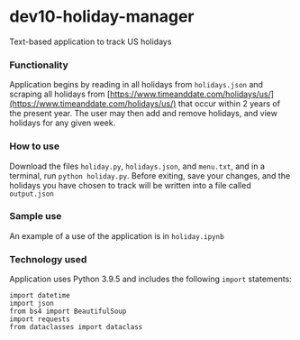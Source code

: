 # dev10-holiday-manager

Text-based application to track US holidays

### Functionality

Application begins by reading in all holidays from `holidays.json` and scraping all holidays from [https://www.timeanddate.com/holidays/us/](https://www.timeanddate.com/holidays/us/) that occur within 2 years of the present year. The user may then add and remove holidays, and view holidays for any given week.

### How to use

Download the files `holiday.py`, `holidays.json`, and `menu.txt`, and in a terminal, run `python holiday.py`. Before exiting, save your changes, and the holidays you have chosen to track will be written into a file called `output.json`

### Sample use

An example of a use of the application is in `holiday.ipynb`

### Technology used

Application uses Python 3.9.5 and includes the following `import` statements:

    import datetime
    import json
    from bs4 import BeautifulSoup
    import requests
    from dataclasses import dataclass